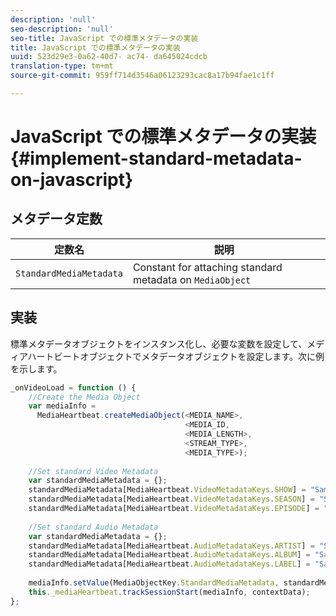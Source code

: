 ```yaml
---
description: 'null'
seo-description: 'null'
seo-title: JavaScript での標準メタデータの実装
title: JavaScript での標準メタデータの実装
uuid: 523d29e3-0a62-40d7- ac74- da645024cdcb
translation-type: tm+mt
source-git-commit: 959ff714d3546a06123293cac8a17b94fae1c1ff

---
```



# JavaScript での標準メタデータの実装{#implement-standard-metadata-on-javascript}

## メタデータ定数

| 定数名 | 説明   |
| --- | --- |
| `StandardMediaMetadata` | Constant for attaching standard metadata on `MediaObject` |

## 実装

標準メタデータオブジェクトをインスタンス化し、必要な変数を設定して、メディアハートビートオブジェクトでメタデータオブジェクトを設定します。次に例を示します。

```js
_onVideoLoad = function () { 
    //Create the Media Object   
    var mediaInfo =  
      MediaHeartbeat.createMediaObject(<MEDIA_NAME>,  
                                       <MEDIA_ID,  
                                       <MEDIA_LENGTH>, 
                                       <STREAM_TYPE>,
                                       <MEDIA_TYPE>); 
 
    //Set standard Video Metadata 
    var standardMediaMetadata = {};     
    standardMediaMetadata[MediaHeartbeat.VideoMetadataKeys.SHOW] = "Sample Show"; 
    standardMediaMetadata[MediaHeartbeat.VideoMetadataKeys.SEASON] = "Sample Season"; 
    standardMediaMetadata[MediaHeartbeat.VideoMetadataKeys.EPISODE] = "Sample Episode"; 
 
    //Set standard Audio Metadata 
    var standardMediaMetadata = {};     
    standardMediaMetadata[MediaHeartbeat.AudioMetadataKeys.ARTIST] = "Sample Artist"; 
    standardMediaMetadata[MediaHeartbeat.AudioMetadataKeys.ALBUM] = "Sample Album"; 
    standardMediaMetadata[MediaHeartbeat.AudioMetadataKeys.LABEL] = "Sample Label"; 
 
    mediaInfo.setValue(MediaObjectKey.StandardMediaMetadata, standardMediaMetadata); 
    this._mediaHeartbeat.trackSessionStart(mediaInfo, contextData); 
}; 
```

